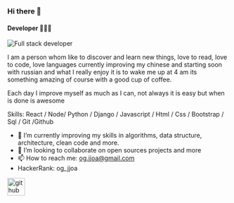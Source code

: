 ### Hi there 👋
#### Developer 👨🏽‍💻

![Full stack developer ](https://github.com/hebertdev1/hebertdev1/blob/master/javascript.gif) 

I am a person whom like to discover and learn new things, love to read, love to code, love languages currently improving my chinese and starting soon with russian and what I really enjoy it is to wake me up at 4 am its something amazing of course with a good cup of coffee.

Each day I improve myself as much as I can, not always it is easy but when is done is awesome

Skills: React / Node/ Python / Django / Javascript / Html / Css / Bootstrap / Sql / Git /Github

- 🌱 I’m currently improving my skills in algorithms, data structure, architecture, clean code and more.
- 👯 I’m looking to collaborate on open sources projects and more 
- 📫 How to reach me: og.jjoa@gmail.com 
- HackerRank: og_jjoa


[<img src='https://cdn.jsdelivr.net/npm/simple-icons@3.0.1/icons/github.svg' alt='github' height='40'>](https://github.com/JuanJefry23)  

